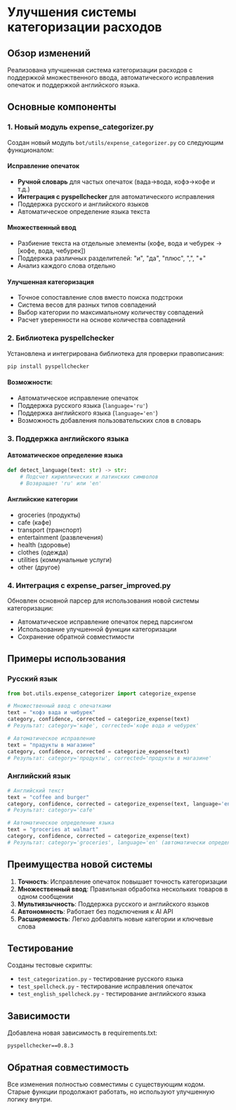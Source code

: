 # Улучшения системы категоризации расходов

## Обзор изменений
Реализована улучшенная система категоризации расходов с поддержкой множественного ввода, автоматического исправления опечаток и поддержкой английского языка.

## Основные компоненты

### 1. Новый модуль expense_categorizer.py
Создан новый модуль `bot/utils/expense_categorizer.py` со следующим функционалом:

#### Исправление опечаток
- **Ручной словарь** для частых опечаток (вада→вода, кофэ→кофе и т.д.)
- **Интеграция с pyspellchecker** для автоматического исправления
- Поддержка русского и английского языков
- Автоматическое определение языка текста

#### Множественный ввод
- Разбиение текста на отдельные элементы (кофе, вода и чебурек → [кофе, вода, чебурек])
- Поддержка различных разделителей: "и", "да", "плюс", ",", "+"
- Анализ каждого слова отдельно

#### Улучшенная категоризация
- Точное сопоставление слов вместо поиска подстроки
- Система весов для разных типов совпадений
- Выбор категории по максимальному количеству совпадений
- Расчет уверенности на основе количества совпадений

### 2. Библиотека pyspellchecker
Установлена и интегрирована библиотека для проверки правописания:
```bash
pip install pyspellchecker
```

#### Возможности:
- Автоматическое исправление опечаток
- Поддержка русского языка (`language='ru'`)
- Поддержка английского языка (`language='en'`)
- Возможность добавления пользовательских слов в словарь

### 3. Поддержка английского языка

#### Автоматическое определение языка
```python
def detect_language(text: str) -> str:
    # Подсчет кириллических и латинских символов
    # Возвращает 'ru' или 'en'
```

#### Английские категории
- groceries (продукты)
- cafe (кафе)
- transport (транспорт)
- entertainment (развлечения)
- health (здоровье)
- clothes (одежда)
- utilities (коммунальные услуги)
- other (другое)

### 4. Интеграция с expense_parser_improved.py
Обновлен основной парсер для использования новой системы категоризации:
- Автоматическое исправление опечаток перед парсингом
- Использование улучшенной функции категоризации
- Сохранение обратной совместимости

## Примеры использования

### Русский язык
```python
from bot.utils.expense_categorizer import categorize_expense

# Множественный ввод с опечатками
text = "кофэ вада и чибурек"
category, confidence, corrected = categorize_expense(text)
# Результат: category='кафе', corrected='кофе вода и чебурек'

# Автоматическое исправление
text = "прадукты в магазине"
category, confidence, corrected = categorize_expense(text)
# Результат: category='продукты', corrected='продукты в магазине'
```

### Английский язык
```python
# Английский текст
text = "coffee and burger"
category, confidence, corrected = categorize_expense(text, language='en')
# Результат: category='cafe'

# Автоматическое определение языка
text = "groceries at walmart"
category, confidence, corrected = categorize_expense(text)
# Результат: category='groceries', language='en' (автоматически определен)
```

## Преимущества новой системы

1. **Точность**: Исправление опечаток повышает точность категоризации
2. **Множественный ввод**: Правильная обработка нескольких товаров в одном сообщении
3. **Мультиязычность**: Поддержка русского и английского языков
4. **Автономность**: Работает без подключения к AI API
5. **Расширяемость**: Легко добавлять новые категории и ключевые слова

## Тестирование

Созданы тестовые скрипты:
- `test_categorization.py` - тестирование русского языка
- `test_spellcheck.py` - тестирование исправления опечаток
- `test_english_spellcheck.py` - тестирование английского языка

## Зависимости

Добавлена новая зависимость в requirements.txt:
```
pyspellchecker==0.8.3
```

## Обратная совместимость

Все изменения полностью совместимы с существующим кодом. Старые функции продолжают работать, но используют улучшенную логику внутри.
